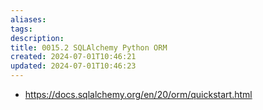 ```yaml
---
aliases: 
tags: 
description:
title: 0015.2 SQLAlchemy Python ORM
created: 2024-07-01T10:46:21
updated: 2024-07-01T10:46:23
---
```

- <https://docs.sqlalchemy.org/en/20/orm/quickstart.html>
